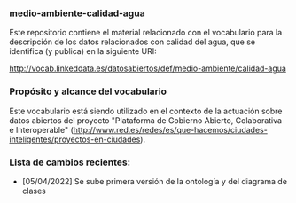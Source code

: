 ### medio-ambiente-calidad-agua
Este repositorio contiene el material relacionado con el vocabulario para la descripción de los datos relacionados con calidad del agua, que se identifica (y publica) en la siguiente URI:

http://vocab.linkeddata.es/datosabiertos/def/medio-ambiente/calidad-agua

### Propósito y alcance del vocabulario
Este vocabulario está siendo utilizado en el contexto de la actuación sobre datos abiertos del proyecto "Plataforma de Gobierno Abierto, Colaborativa e Interoperable" (http://www.red.es/redes/es/que-hacemos/ciudades-inteligentes/proyectos-en-ciudades).

### Lista de cambios recientes:
 - [05/04/2022] Se sube primera versión de la ontología y del diagrama de clases

